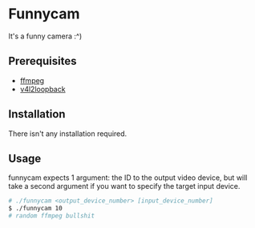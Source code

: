 # Funnycam

It's a funny camera :^)

## Prerequisites

- [ffmpeg](https://www.ffmpeg.org/)
- [v4l2loopback](https://github.com/umlaeute/v4l2loopback)

## Installation

There isn't any installation required.

## Usage

funnycam expects 1 argument: the ID to the output video device, but will take a second argument if you want to specify the target input device.

```bash
# ./funnycam <output_device_number> [input_device_number]
$ ./funnycam 10
# random ffmpeg bullshit
```
